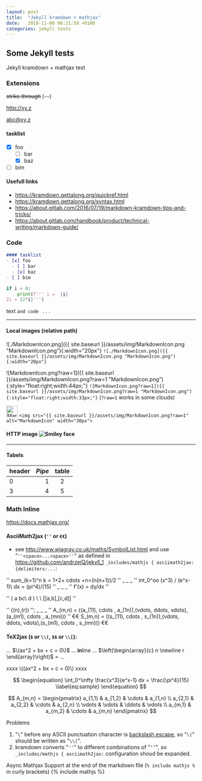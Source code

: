 ```yaml
---
layout: post
title:  "Jekyll kramdown + mathjax"
date:   2018-11-06 06:21:59 +0100
categories: jekyll tests
---
```

## Some Jekyll tests

Jekyll kramdown + mathjax test


### Extensions

~~strike through~~  (`~~`)

<http://xy.z>

<abc@xy.z>

#### tasklist 
- [x] foo
  - [ ] bar
  - [x] baz
- [ ] bim

#### Usefull links

- <https://kramdown.gettalong.org/quickref.html>
- <https://kramdown.gettalong.org/syntax.html>
- <https://about.gitlab.com/2016/07/19/markdown-kramdown-tips-and-tricks/>
- <https://about.gitlab.com/handbook/product/technical-writing/markdown-guide/>

### Code

```markdown
#### tasklist 
- [x] foo
  - [ ] bar
  - [x] baz
- [ ] bim
```

````python
if i > 0:
    print(f''' i =  {i}
2i = {2*i}''')
````

text `and code ` . . .

- - - - -

#### Local images (relative path)

![./MarkdownIcon.png]({{ site.baseurl }}/assets/img/MarkdownIcon.png "MarkdownIcon.png"){:width="20px"}
 `![./MarkdownIcon.png]({{ site.baseurl }}/assets/img/MarkdownIcon.png "MarkdownIcon.png"){:width="20px"}`

![MarkdownIcon.png?raw=1]({{ site.baseurl }}/assets/img/MarkdownIcon.png?raw=1 "MarkdownIcon.png"){:style="float:right;width:44px;"} `![MarkdownIcon.png?raw=1]({{ site.baseurl }}/assets/img/MarkdownIcon.png?raw=1 "MarkdownIcon.png"){:style="float:right;width:33px;"}` (`?raw=1` works in some clouds)

<img src="{{ site.baseurl }}/assets/img/MarkdownIcon.png?raw=1" alt="MarkdownIcon" width="30px"> `<img src="{{ site.baseurl }}/assets/img/MarkdownIcon.png?raw=1" alt="MarkdownIcon" width="30px">`

#### HTTP image  ![Smiley face](https://www.wpclipart.com/smiley/wink/.cache/smile_wink.png "Smiley face")

- - - - -

#### Tabels

header | _Pipe_ | table
-------|-------:|:-----:
  0    |      1 | 2
  3    | 4      | 5

### Math Inline

<https://docs.mathjax.org/>

#### **AsciiMath2jax** (`''` or `€€`) 
- see <http://www.wjagray.co.uk/maths/SymbolList.html> and use "`''<space>...<space>''`" as defined in <https://github.com/andrzejQ/jekyll_1> `_includes/mathjs { asciimath2jax: {delimiters:...`:

'' sum_(k=1)^n k = 1+2+ cdots +n=(n(n+1))/2 '' _ _ _ '' int_0^oo (x^3) / (e^x-1)\ dx = (pi^4)/(15) '' _ _ _ '' f'(x) = dy/dx ''

'' ( a bc\ d ) \ \  [[a,b],[c,d]] '' 

'' ((n),(r)) ''; _ _ _ 
'' A_(m,n) = ((a_(11), cdots , a_(1n)),(vdots, ddots, vdots),(a_(m1), cdots , a_(mn))) ''
€€ S_(m,n) = ((s_(11), cdots , s_(1n)),(vdots, ddots, vdots),(s_(m1), cdots , s_(mn))) €€

#### **TeX2jax** (`$` or `\\(`, `$$` or `\\[`):

...  $\(ax^2 + bx + c = 0\)$   ... **in**line ... 
$\left(\begin{array}{c}
 n \newline
 r
\end{array}\right)$
= ...


xxxx \\(\(ax^2 + bx + c = 0\)\\) xxxx

$$
\begin{equation}
  \int_0^\infty \frac{x^3}{e^x-1} dx = \frac{\pi^4}{15}
  \label{eq:sample}
\end{equation}
$$

$$
A_{m,n} = 
\begin{pmatrix}
  a_{1,1} & a_{1,2} & \cdots & a_{1,n} \\
  a_{2,1} & a_{2,2} & \cdots & a_{2,n} \\
  \vdots  & \vdots  & \ddots & \vdots  \\
  a_{m,1} & a_{m,2} & \cdots & a_{m,n} 
\end{pmatrix}
$$

Problems
1. "`\`" before any ASCII punctuation character is [backslash escape](https://github.github.com/gfm/#example-301), so "`\(`" should be written as "`\\(`".
2. kramdown converts "`''`" to different combinations of "`‘’`", so `_includes/mathjs { asciimath2jax:` configuration shoud be expanded.
<!-- -->



Async Mathjax Support at the end of the markdown file (`% include mathjs %` in curly brackets)
{% include mathjs %}

